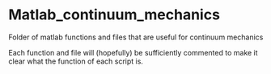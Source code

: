 # Matlab_continuum_mechanics
Folder of matlab functions and files that are useful for continuum mechanics

Each function and file will (hopefully) be sufficiently commented to make it
clear what the function of each script is.
